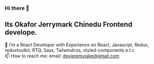 ### Hi there 👋
## Its Okafor Jerrymark Chinedu Frontend develope.
🔭 I’m a React Developer with Experience on React, Javascipt, Redux, reduxtoolkit, RTQ, Sass, Tailwindcss, styled-components e.t.c <br>
📫 How to reach me: email: devjeremyjake@gmail.com

<!--
**devjeremyjake/devjeremyjake** is a ✨ _special_ ✨ repository because its `README.md` (this file) appears on your GitHub profile.

Here are some ideas to get you started:

- 🔭 I’m currently working on ...
- 🌱 I’m currently learning ...
- 👯 I’m looking to collaborate on ...
- 🤔 I’m looking for help with ...
- 💬 Ask me about ...
- 📫 How to reach me: ...
- 😄 Pronouns: ...
- ⚡ Fun fact: ...
-->
